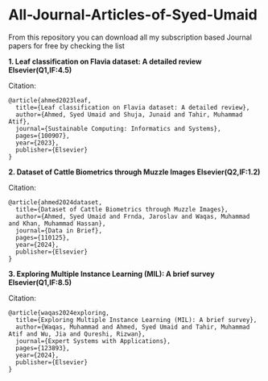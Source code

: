 # All-Journal-Articles-of-Syed-Umaid
From this repository you can download all my subscription based Journal papers for free by checking the list

**1. Leaf classification on Flavia dataset: A detailed review Elsevier(Q1,IF:4.5)**

Citation:
```
@article{ahmed2023leaf,
  title={Leaf classification on Flavia dataset: A detailed review},
  author={Ahmed, Syed Umaid and Shuja, Junaid and Tahir, Muhammad Atif},
  journal={Sustainable Computing: Informatics and Systems},
  pages={100907},
  year={2023},
  publisher={Elsevier}
}
```

**2. Dataset of Cattle Biometrics through Muzzle Images Elsevier(Q2,IF:1.2)**

Citation:
```
@article{ahmed2024dataset,
  title={Dataset of Cattle Biometrics through Muzzle Images},
  author={Ahmed, Syed Umaid and Frnda, Jaroslav and Waqas, Muhammad and Khan, Muhammad Hassan},
  journal={Data in Brief},
  pages={110125},
  year={2024},
  publisher={Elsevier}
}
```

**3. Exploring Multiple Instance Learning (MIL): A brief survey Elsevier(Q1,IF:8.5)**

Citation:
```
@article{waqas2024exploring,
  title={Exploring Multiple Instance Learning (MIL): A brief survey},
  author={Waqas, Muhammad and Ahmed, Syed Umaid and Tahir, Muhammad Atif and Wu, Jia and Qureshi, Rizwan},
  journal={Expert Systems with Applications},
  pages={123893},
  year={2024},
  publisher={Elsevier}
}
```
